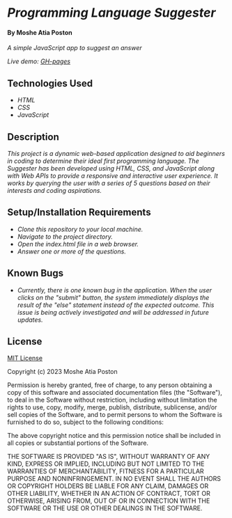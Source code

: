 # _Programming Language Suggester_

#### By **Moshe Atia Poston**

 _A simple JavaScript app to suggest an answer_

_Live demo: [GH-pages](https://object-ions.github.io/jsandbrowsers/)_

## Technologies Used

* _HTML_
* _CSS_
* _JavaScript_

## Description

_This project is a dynamic web-based application designed to aid beginners in coding to determine their ideal first programming language. The Suggester has been developed using HTML, CSS, and JavaScript along with Web APIs to provide a responsive and interactive user experience. It works by querying the user with a series of 5 questions based on their interests and coding aspirations._

## Setup/Installation Requirements

* _Clone this repository to your local machine._
* _Navigate to the project directory._
* _Open the index.html file in a web browser._
* _Answer one or more of the questions._

## Known Bugs

* _Currently, there is one known bug in the application. When the user clicks on the "submit" button, the system immediately displays the result of the "else" statement instead of the expected outcome. This issue is being actively investigated and will be addressed in future updates._

## License

[MIT License](https://choosealicense.com/licenses/mit/)

Copyright (c) 2023 Moshe Atia Poston

Permission is hereby granted, free of charge, to any person obtaining a copy
of this software and associated documentation files (the "Software"), to deal
in the Software without restriction, including without limitation the rights
to use, copy, modify, merge, publish, distribute, sublicense, and/or sell
copies of the Software, and to permit persons to whom the Software is
furnished to do so, subject to the following conditions:

The above copyright notice and this permission notice shall be included in all
copies or substantial portions of the Software.

THE SOFTWARE IS PROVIDED "AS IS", WITHOUT WARRANTY OF ANY KIND, EXPRESS OR
IMPLIED, INCLUDING BUT NOT LIMITED TO THE WARRANTIES OF MERCHANTABILITY,
FITNESS FOR A PARTICULAR PURPOSE AND NONINFRINGEMENT. IN NO EVENT SHALL THE
AUTHORS OR COPYRIGHT HOLDERS BE LIABLE FOR ANY CLAIM, DAMAGES OR OTHER
LIABILITY, WHETHER IN AN ACTION OF CONTRACT, TORT OR OTHERWISE, ARISING FROM,
OUT OF OR IN CONNECTION WITH THE SOFTWARE OR THE USE OR OTHER DEALINGS IN THE
SOFTWARE.